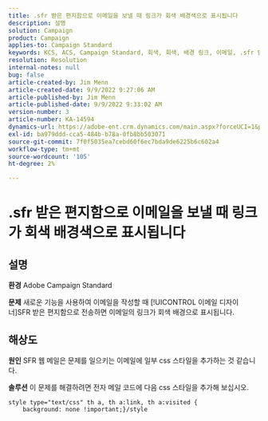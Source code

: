 ```yaml
---
title: .sfr 받은 편지함으로 이메일을 보낼 때 링크가 회색 배경색으로 표시됩니다
description: 설명
solution: Campaign
product: Campaign
applies-to: Campaign Standard
keywords: KCS, ACS, Campaign Standard, 회색, 회색, 배경 링크, 이메일, .sfr 받은 편지함, 이메일 디자이너
resolution: Resolution
internal-notes: null
bug: false
article-created-by: Jim Menn
article-created-date: 9/9/2022 9:27:06 AM
article-published-by: Jim Menn
article-published-date: 9/9/2022 9:33:02 AM
version-number: 3
article-number: KA-14594
dynamics-url: https://adobe-ent.crm.dynamics.com/main.aspx?forceUCI=1&pagetype=entityrecord&etn=knowledgearticle&id=ad383a90-2130-ed11-9db1-0022480866ad
exl-id: ba979ddd-cca5-484b-b78a-0fb8bb503071
source-git-commit: 7f0f5035ea7cebd60f6ec7bda9de6225b6c602a4
workflow-type: tm+mt
source-wordcount: '105'
ht-degree: 2%

---
```


# .sfr 받은 편지함으로 이메일을 보낼 때 링크가 회색 배경색으로 표시됩니다

## 설명


<b>환경</b>
Adobe Campaign Standard

<b>문제</b>
새로운 기능을 사용하여 이메일을 작성할 때 [!UICONTROL 이메일 디자이너]SFR 받은 편지함으로 전송하면 이메일의 링크가 회색 배경으로 표시됩니다.


## 해상도


<b>원인</b>
SFR 웹 메일은 문제를 일으키는 이메일에 일부 css 스타일을 추가하는 것 같습니다.

<b>솔루션</b>
이 문제를 해결하려면 전자 메일 코드에 다음 css 스타일을 추가해 보십시오.


```
style type="text/css" th a, th a:link, th a:visited {
    background: none !important;}/style
```
